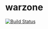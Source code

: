 # warzone

[![Build Status](https://dev.azure.com/github-warzone/warzone/_apis/build/status/bigfatpy.warzone?branchName=master)](https://dev.azure.com/github-warzone/warzone/_build/latest?definitionId=1&branchName=master)